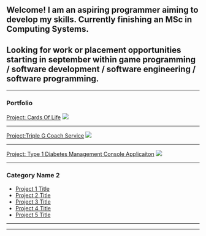 ## Welcome! I am an aspiring programmer aiming to develop my skills. Currently finishing an MSc in Computing Systems.
## Looking for work or placement opportunities starting in september within game programming / software development / software engineering / software programming.

---

### Portfolio

[Project: Cards Of Life](/sample_page)
<img src="images/dummy_thumbnail.jpg?raw=true"/>

---
[Project:Triple G Coach Service](/pdf/sample_presentation.pdf)
<img src="images/dummy_thumbnail.jpg?raw=true"/>

---
[Project: Type 1 Diabetes Management Console Applicaiton](http://example.com/)
<img src="images/dummy_thumbnail.jpg?raw=true"/>

---

### Category Name 2

- [Project 1 Title](http://example.com/)
- [Project 2 Title](http://example.com/)
- [Project 3 Title](http://example.com/)
- [Project 4 Title](http://example.com/)
- [Project 5 Title](http://example.com/)

---




---

<!-- Remove above link if you don't want to attibute -->
